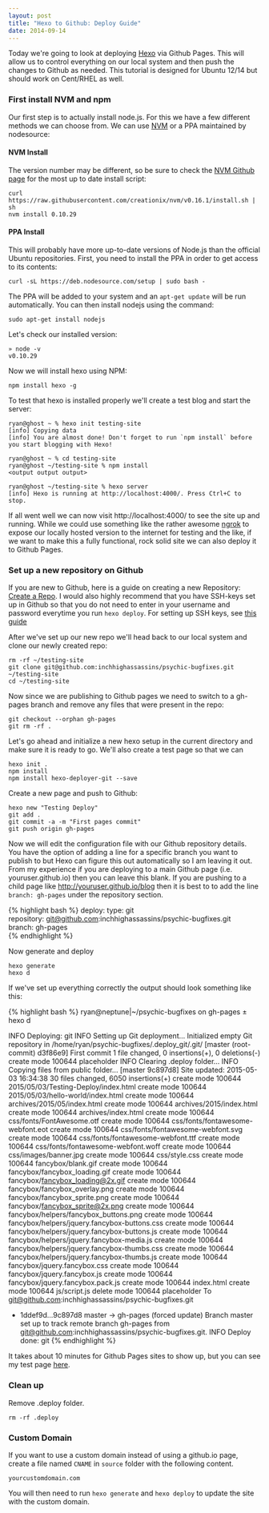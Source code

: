 ```yaml
---
layout: post
title: "Hexo to Github: Deploy Guide"
date: 2014-09-14
---
```


Today we're going to look at deploying [Hexo](http://hexo.io/) via Github Pages. This will allow us to control everything on our local system and then push the changes to Github as needed. This tutorial is designed for Ubuntu 12/14 but should work on Cent/RHEL as well.

### First install NVM and npm

Our first step is to actually install node.js. For this we have a few different methods we can choose from. We can use [NVM](https://github.com/creationix/nvm) or a PPA maintained by nodesource:

#### NVM Install
The version number may be different, so be sure to check the [NVM Github page](https://github.com/creationix/nvm) for the most up to date install script:

	curl https://raw.githubusercontent.com/creationix/nvm/v0.16.1/install.sh | sh
	nvm install 0.10.29

#### PPA Install
This will probably have more up-to-date versions of Node.js than the official Ubuntu repositories. First, you need to install the PPA in order to get access to its contents:

	curl -sL https://deb.nodesource.com/setup | sudo bash -
	
The PPA will be added to your system and an `apt-get update` will be run automatically. You can then install nodejs using the command:

	sudo apt-get install nodejs

Let's check our installed version:

    » node -v
	v0.10.29

Now we will install hexo using NPM:

	npm install hexo -g

To test that hexo is installed properly we'll create a test blog and start the server:

	ryan@ghost ~ % hexo init testing-site
	[info] Copying data
	[info] You are almost done! Don't forget to run `npm install` before you start blogging with Hexo!

	ryan@ghost ~ % cd testing-site
	ryan@ghost ~/testing-site % npm install
	<output output output>

	ryan@ghost ~/testing-site % hexo server
	[info] Hexo is running at http://localhost:4000/. Press Ctrl+C to stop.


If all went well we can now visit http://localhost:4000/ to see the site up and running. While we could use something like the rather awesome [ngrok](https://ngrok.com/usage) to expose our locally hosted version to the internet for testing and the like, if we want to make this a fully functional, rock solid site we can also deploy it to Github Pages.

### Set up a new repository on Github

If you are new to Github, here is a guide on creating a new Repository: [Create a Repo](https://help.github.com/articles/create-a-repo). I would also highly recommend that you have SSH-keys set up in Github so that you do not need to enter in your username and password everytime you run `hexo deploy`. For setting up SSH keys, see [this guide](https://help.github.com/articles/generating-ssh-keys)

After we've set up our new repo we'll head back to our local system and clone our newly created repo:

	rm -rf ~/testing-site
    git clone git@github.com:inchhighassassins/psychic-bugfixes.git ~/testing-site
	cd ~/testing-site

Now since we are publishing to Github pages we need to switch to a gh-pages branch and remove any files that were present in the repo:

	git checkout --orphan gh-pages
	git rm -rf .

Let's go ahead and initialize a new hexo setup in the current directory and make sure it is ready to go. We'll also create a test page so that we can

	hexo init .
	npm install
	npm install hexo-deployer-git --save

Create a new page and push to Github:

	hexo new "Testing Deploy"
	git add .
	git commit -a -m "First pages commit"
	git push origin gh-pages

Now we will edit the configuration file with our Github repository details. You have the option of adding a line for a specific branch you want to publish to but Hexo can figure this out automatically so I am leaving it out. From my experience if you are deploying to a main Github page (i.e. youruser.github.io) then you can leave this blank. If you are pushing to a child page like http://youruser.github.io/blog then it is best to to add the line `branch: gh-pages` under the repository section.

{% highlight bash %}
deploy:
   type: git  
   repository: git@github.com:inchhighassassins/psychic-bugfixes.git  
   branch: gh-pages  
{% endhighlight %}
	  
Now generate and deploy

	hexo generate
	hexo d

If we've set up everything correctly the output should look something like this:

{% highlight bash %}
ryan@neptune|~/psychic-bugfixes on gh-pages
± hexo d

INFO  Deploying: git
INFO  Setting up Git deployment...
Initialized empty Git repository in /home/ryan/psychic-bugfixes/.deploy_git/.git/
[master (root-commit) d3f86e9] First commit
 1 file changed, 0 insertions(+), 0 deletions(-)
 create mode 100644 placeholder
INFO  Clearing .deploy folder...
INFO  Copying files from public folder...
[master 9c897d8] Site updated: 2015-05-03 16:34:38
 30 files changed, 6050 insertions(+)
 create mode 100644 2015/05/03/Testing-Deploy/index.html
 create mode 100644 2015/05/03/hello-world/index.html
 create mode 100644 archives/2015/05/index.html
 create mode 100644 archives/2015/index.html
 create mode 100644 archives/index.html
 create mode 100644 css/fonts/FontAwesome.otf
 create mode 100644 css/fonts/fontawesome-webfont.eot
 create mode 100644 css/fonts/fontawesome-webfont.svg
 create mode 100644 css/fonts/fontawesome-webfont.ttf
 create mode 100644 css/fonts/fontawesome-webfont.woff
 create mode 100644 css/images/banner.jpg
 create mode 100644 css/style.css
 create mode 100644 fancybox/blank.gif
 create mode 100644 fancybox/fancybox_loading.gif
 create mode 100644 fancybox/fancybox_loading@2x.gif
 create mode 100644 fancybox/fancybox_overlay.png
 create mode 100644 fancybox/fancybox_sprite.png
 create mode 100644 fancybox/fancybox_sprite@2x.png
 create mode 100644 fancybox/helpers/fancybox_buttons.png
 create mode 100644 fancybox/helpers/jquery.fancybox-buttons.css
 create mode 100644 fancybox/helpers/jquery.fancybox-buttons.js
 create mode 100644 fancybox/helpers/jquery.fancybox-media.js
 create mode 100644 fancybox/helpers/jquery.fancybox-thumbs.css
 create mode 100644 fancybox/helpers/jquery.fancybox-thumbs.js
 create mode 100644 fancybox/jquery.fancybox.css
 create mode 100644 fancybox/jquery.fancybox.js
 create mode 100644 fancybox/jquery.fancybox.pack.js
 create mode 100644 index.html
 create mode 100644 js/script.js
 delete mode 100644 placeholder
To git@github.com:inchhighassassins/psychic-bugfixes.git
 + 1ddef9d...9c897d8 master -> gh-pages (forced update)
Branch master set up to track remote branch gh-pages from git@github.com:inchhighassassins/psychic-bugfixes.git.
INFO  Deploy done: git
{% endhighlight %}

It takes about 10 minutes for Github Pages sites to show up, but you can see my test page [here](https://inchhighassassins.github.io/psychic-bugfixes/).

### Clean up
Remove .deploy folder.

	rm -rf .deploy


### Custom Domain

If you want to use a custom domain instead of using a github.io page, create a file named `CNAME` in `source` folder with the following content.

	yourcustomdomain.com

You will then need to run `hexo generate` and `hexo deploy` to update the site with the custom domain.
